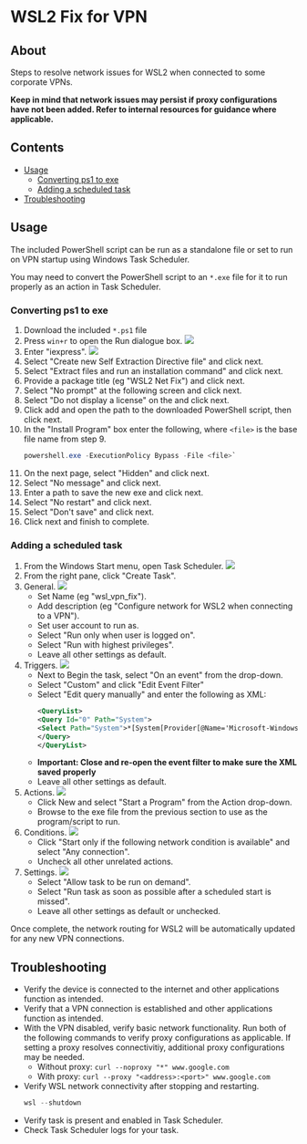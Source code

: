 # WSL2 Fix for VPN

## About

Steps to resolve network issues for WSL2 when connected to some
corporate VPNs.

**Keep in mind that network issues may persist if proxy configurations
have not been added. Refer to internal resources for guidance where
applicable.**

## Contents

- [Usage](#usage)
    - [Converting ps1 to exe](#converting-ps1-to-exe)
    - [Adding a scheduled task](#adding-a-scheduled-task)
- [Troubleshooting](#troubleshooting)

## Usage

The included PowerShell script can be run as a standalone file or set
to run on VPN startup using Windows Task Scheduler.

You may need to convert the PowerShell script to an `*.exe` file for
it to run properly as an action in Task Scheduler.

### Converting ps1 to exe

1. Download the included `*.ps1` file
2. Press `win+r` to open the Run dialogue box.
   ![](img/run-iexpress-0.png)
3. Enter "iexpress".
   ![](img/iexpress-0.png)
4. Select "Create new Self Extraction Directive file" and click next.
5. Select "Extract files and run an installation command" and click next.
6. Provide a package title (eg "WSL2 Net Fix") and click next.
7. Select "No prompt" at the following screen and click next.
8. Select "Do not display a license" on the and click next.
9. Click add and open the path to the downloaded PowerShell script,
   then click next.
10. In the "Install Program" box enter the following, where `<file>`
    is the base file name from step 9.
    ```ps1
    powershell.exe -ExecutionPolicy Bypass -File <file>`
    ```
12. On the next page, select "Hidden" and click next.
13. Select "No message" and click next.
14. Enter a path to save the new exe and click next.
15. Select "No restart" and click next.
16. Select "Don't save" and click next.
17. Click next and finish to complete.

### Adding a scheduled task

1. From the Windows Start menu, open Task Scheduler.
   ![](img/task-scheduler-0.png)
2. From the right pane, click "Create Task".
3. General.
   ![](img/task-scheduler-general-0.png)
    - Set Name (eg "wsl_vpn_fix").
    - Add description (eg "Configure network for WSL2 when connecting
      to a VPN").
    - Set user account to run as.
    - Select "Run only when user is logged on".
    - Select "Run with highest privileges".
    - Leave all other settings as default.
4. Triggers.
   ![](img/task-scheduler-triggers-0.png)
    - Next to Begin the task, select "On an event" from the drop-down.
    - Select "Custom" and click "Edit Event Filter"
    - Select "Edit query manually" and enter the following as XML:
      ```xml
      <QueryList>
      <Query Id="0" Path="System">
      <Select Path="System">*[System[Provider[@Name='Microsoft-Windows-Hyper-V-VmSwitch'] and (EventID=102)]]</Select>
      </Query>
      </QueryList>
      ```
    - **Important: Close and re-open the event filter to make sure the XML
      saved properly**
    - Leave all other settings as default.
5. Actions.
   ![](img/task-scheduler-actions-0.png)
    - Click New and select "Start a Program" from the Action drop-down.
    - Browse to the exe file from the previous section to use as the
      program/script to run.
6. Conditions.
   ![](img/task-scheduler-conditions-0.png)
    - Click "Start only if the following network condition is
      available" and select "Any connection".
    - Uncheck all other unrelated actions.
7. Settings.
   ![](img/task-scheduler-settings-0.png)
    - Select "Allow task to be run on demand".
    - Select "Run task as soon as possible after a scheduled start is
      missed".
    - Leave all other settings as default or unchecked.

Once complete, the network routing for WSL2 will be automatically
updated for any new VPN connections.

## Troubleshooting

- Verify the device is connected to the internet and other applications
  function as intended.
- Verify that a VPN connection is established and other applications function
  as intended.
- With the VPN disabled, verify basic network functionality. Run both of the
  following commands to verify proxy configurations as applicable. If setting
  a proxy resolves connectivitiy, additional proxy configurations may be
  needed.
    - Without proxy: `curl --noproxy "*" www.google.com`
    - With proxy: `curl --proxy "<address>:<port>" www.google.com`
- Verify WSL network connectivity after stopping and restarting.
  ```ps1
  wsl --shutdown
  ```
- Verify task is present and enabled in Task Scheduler.
- Check Task Scheduler logs for your task.
